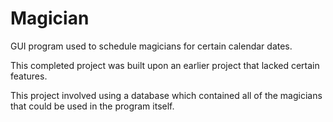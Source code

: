 Magician
========

GUI program used to schedule magicians for certain calendar dates.

This completed project was built upon an earlier project that lacked certain features.

This project involved using a database which contained all of the magicians that could be used in the program itself.
